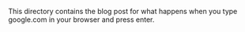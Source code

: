 This directory contains the blog post for what happens when you type google.com in your browser and press enter.
